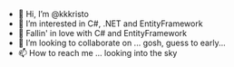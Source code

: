 - 👋 Hi, I’m @kkkristo
- 👀 I’m interested in C#, .NET and EntityFramework
- 🌱 Fallin' in love with C# and EntityFramework
- 💞️ I’m looking to collaborate on ... gosh, guess to early...
- 📫 How to reach me ... looking into the sky

<!---
kkkristo/kkkristo is a ✨ special ✨ repository because its `README.md` (this file) appears on your GitHub profile.
You can click the Preview link to take a look at your changes.
--->
